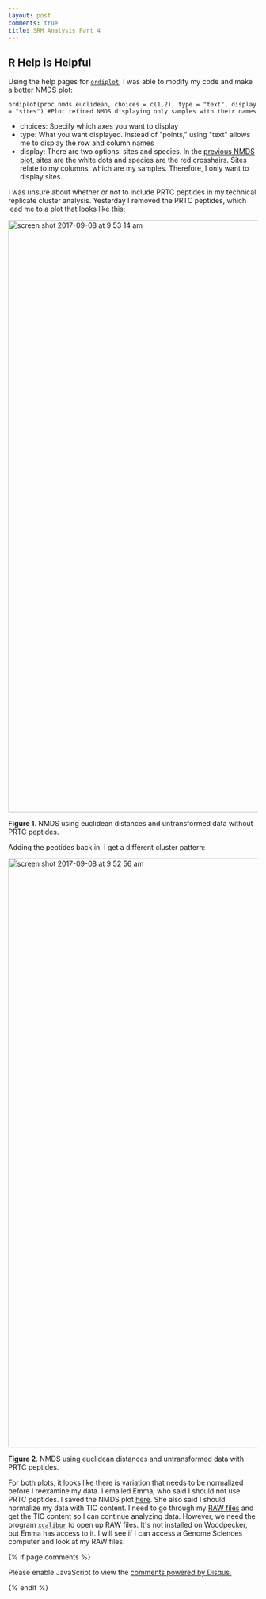 ```yaml
---
layout: post
comments: true
title: SRM Analysis Part 4
---
```


## R Help is Helpful

Using the help pages for [`ordiplot`](https://www.rdocumentation.org/packages/vegan/versions/2.4-2/topics/ordiplot), I was able to modify my code and make a better NMDS plot:

```
ordiplot(proc.nmds.euclidean, choices = c(1,2), type = "text", display = "sites") #Plot refined NMDS displaying only samples with their names
```
- choices: Specify which axes you want to display
- type: What you want displayed. Instead of "points," using "text" allows me to display the row and column names
- display: There are two options: sites and species. In the [previous NMDS plot](https://yaaminiv.github.io/SRM-Analysis-Part3/), sites are the white dots and species are the red crosshairs. Sites relate to my columns, which are my samples. Therefore, I only want to display sites.

I was unsure about whether or not to include PRTC peptides in my technical replicate cluster analysis. Yesterday I removed the PRTC peptides, which lead me to a plot that looks like this:

<img width="1194" alt="screen shot 2017-09-08 at 9 53 14 am" src="https://user-images.githubusercontent.com/22335838/30224277-f776515e-9482-11e7-98aa-a7ddb1a06189.png">

**Figure 1**. NMDS using euclidean distances and untransformed data without PRTC peptides.

Adding the peptides back in, I get a different cluster pattern:

<img width="1188" alt="screen shot 2017-09-08 at 9 52 56 am" src="https://user-images.githubusercontent.com/22335838/30224278-f77b6590-9482-11e7-8e4a-01e21a07cdd4.png">

**Figure 2**. NMDS using euclidean distances and untransformed data with PRTC peptides.

For both plots, it looks like there is variation that needs to be normalized before I reexamine my data. I emailed Emma, who said I should not use PRTC peptides. I saved the NMDS plot [here](https://github.com/RobertsLab/project-oyster-oa/blob/master/analyses/DNR_SRM_20170902/2017-09-08-NMDS-TechnicalReplication-NotNormalized.jpeg). She also said I should normalize my data with TIC content. I need to go through my [RAW files](http://owl.fish.washington.edu/spartina/DNR_SRM_20170728/Raw-Files/) and get the TIC content so I can continue analyzing data.  However, we need the program [`xcalibur`](https://www.thermofisher.com/order/catalog/product/OPTON-30487) to open up RAW files. It's not installed on Woodpecker, but Emma has access to it. I will see if I can access a Genome Sciences computer and look at my RAW files.

{% if page.comments %}

<div id="disqus_thread"></div>
<script>

/**
*  RECOMMENDED CONFIGURATION VARIABLES: EDIT AND UNCOMMENT THE SECTION BELOW TO INSERT DYNAMIC VALUES FROM YOUR PLATFORM OR CMS.
*  LEARN WHY DEFINING THESE VARIABLES IS IMPORTANT: https://disqus.com/admin/universalcode/#configuration-variables*/
/*
var disqus_config = function () {
this.page.url = PAGE_URL;  // Replace PAGE_URL with your page's canonical URL variable
this.page.identifier = PAGE_IDENTIFIER; // Replace PAGE_IDENTIFIER with your page's unique identifier variable
};
*/
(function() { // DON'T EDIT BELOW THIS LINE
var d = document, s = d.createElement('script');
s.src = 'https://the-responsible-grad-student.disqus.com/embed.js';
s.setAttribute('data-timestamp', +new Date());
(d.head || d.body).appendChild(s);
})();
</script>
<noscript>Please enable JavaScript to view the <a href="https://disqus.com/?ref_noscript">comments powered by Disqus.</a></noscript>

{% endif %}

<script id="dsq-count-scr" src="//the-responsible-grad-student.disqus.com/count.js" async></script>

